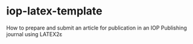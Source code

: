 # iop-latex-template
How to prepare and submit an article for publication in an IOP Publishing journal using LATEX2ε
